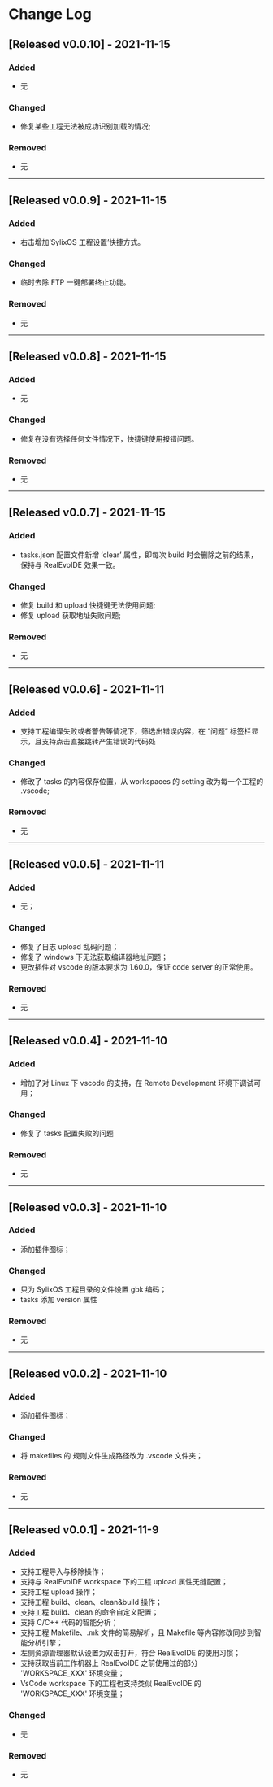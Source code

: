 # Change Log

## [Released v0.0.10] - 2021-11-15
### Added
- 无

### Changed
- 修复某些工程无法被成功识别加载的情况;

### Removed
- 无

---
## [Released v0.0.9] - 2021-11-15
### Added
- 右击增加‘SylixOS 工程设置’快捷方式。

### Changed
- 临时去除 FTP 一键部署终止功能。

### Removed
- 无

---
## [Released v0.0.8] - 2021-11-15
### Added
- 无

### Changed
- 修复在没有选择任何文件情况下，快捷键使用报错问题。

### Removed
- 无

---
## [Released v0.0.7] - 2021-11-15
### Added
- tasks.json 配置文件新增 ‘clear’ 属性，即每次 build 时会删除之前的结果，保持与 RealEvoIDE 效果一致。

### Changed
- 修复 build 和 upload 快捷键无法使用问题;
- 修复 upload 获取地址失败问题;

### Removed
- 无

---
## [Released v0.0.6] - 2021-11-11
### Added
- 支持工程编译失败或者警告等情况下，筛选出错误内容，在 “问题” 标签栏显示，且支持点击直接跳转产生错误的代码处

### Changed
- 修改了 tasks 的内容保存位置，从 workspaces 的 setting 改为每一个工程的 .vscode;

### Removed
- 无
---
## [Released v0.0.5] - 2021-11-11
### Added
- 无；

### Changed
- 修复了日志 upload 乱码问题；
- 修复了 windows 下无法获取编译器地址问题；
- 更改插件对 vscode 的版本要求为 1.60.0，保证 code server 的正常使用。

### Removed
- 无

---
## [Released v0.0.4] - 2021-11-10
### Added
- 增加了对 Linux 下 vscode 的支持，在 Remote Development 环境下调试可用；

### Changed
- 修复了 tasks 配置失败的问题

### Removed
- 无
---
## [Released v0.0.3] - 2021-11-10
### Added
- 添加插件图标；

### Changed
- 只为 SylixOS 工程目录的文件设置 gbk 编码；
- tasks 添加 version 属性

### Removed
- 无
---
## [Released v0.0.2] - 2021-11-10
### Added
- 添加插件图标；

### Changed
- 将 makefiles 的 规则文件生成路径改为 .vscode 文件夹；

### Removed
- 无
---
## [Released v0.0.1] - 2021-11-9
### Added
- 支持工程导入与移除操作；
- 支持与 RealEvoIDE workspace 下的工程 upload 属性无缝配置；
- 支持工程 upload 操作；
- 支持工程 build、clean、clean&build 操作；
- 支持工程 build、clean 的命令自定义配置；
- 支持 C/C++ 代码的智能分析；
- 支持工程 Makefile、.mk 文件的简易解析，且 Makefile 等内容修改同步到智能分析引擎；
- 左侧资源管理器默认设置为双击打开，符合 RealEvoIDE 的使用习惯；
- 支持获取当前工作机器上 RealEvoIDE 之前使用过的部分 'WORKSPACE_XXX' 环境变量；
- VsCode workspace 下的工程也支持类似 RealEvoIDE 的 'WORKSPACE_XXX' 环境变量；

### Changed
- 无

### Removed
- 无





